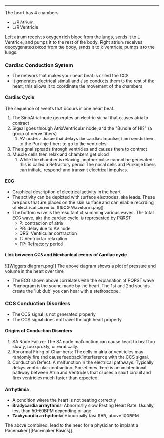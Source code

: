 ___
The heart has 4 chambers
- L/R Atrium
- L/R Ventricle

Left atrium receives oxygen rich blood from the lungs, sends it to L Ventricle, and pumps it to the rest of the body.
Right atrium receives deoxygenated blood from the body, sends it to R Ventricle, pumps it to the lungs.

### Cardiac Conduction System
- The network that makes your heart beat is called the CCS
- It generates electrical stimuli and also conducts them to the rest of the heart, this allows it to coordinate the movement of the chambers.
#### Cardiac Cycle
The sequence of events that occurs in one heart beat.
1. The SinoAtrial node generates an electric signal that causes atria to contract
2. Signal goes through AtrioVentricular node, and the "Bundle of HIS" (a group of nerve fibers)
	1. AV node: a tissue that delays the cardiac impulse, then sends them to the Purkinje fibers to go to the ventricles
3. The signal spreads through ventricles and causes them to contract
4. Muscle cells then relax and chambers get blood
	1. While the chamber is relaxing, another pulse cannot be generated- this is called a Refractory period
The nodal cells and Purkinje fibers can initiate, respond, and transmit electrical impulses.

#### ECG
- Graphical description of electrical activity in the heart
- The activity can be depicted with surface electrodes, aka leads. These are pads that are placed on the skin surface and can enable recording of electrical currents.
![[ECG Waveform.png]]
- The bottom wave is the resultant of summing various waves. The total ECG wave, aka the cardiac cycle, is represented by PQRST
	- P: contraction of atria
	- PR: delay due to AV node
	- QRS: Ventricular contraction
	- T: Ventricular relaxation
	- TP: Refractory period

#### Link between CCS and Mechanical events of Cardiac cycle
![[Wiggers diagram.png]]
The above diagram shows a plot of pressure and volume in the heart over time
- The ECG shown above correlates with the explanation of PQRST wave
- Phonogram is the sound made by the heart. The 1st and 2nd sounds create the 'lub dub' you can hear with a stethoscope.
### CCS Conduction Disorders
- The CCS signal is not generated properly
- The CCS signal does not travel through heart properly
#### Origins of Conduction Disorders
1. SA Node Failure: The SA node malfunction can cause heart to beat too slowly, too quickly, or erratically. 
2. Abnormal Firing of Chambers: The cells in atria or ventricles may randomly fire and cause feedback/interference with the CCS signal.
3. Conduction Defect: A malfunction in the electrical pathways. Typically delays ventricular contraction. Sometimes there is an unintentional pathway between Atria and Ventricles that causes a short circuit and fires ventricles much faster than expected.
#### Arrhythmia
- A condition where the heart is not beating correctly
- **Bradycardia arrhythmia**: Abnormally slow Resting Heart Rate. Usually, less than 50-60BPM depending on age
- **Tachycardia arrhythmia:** Abnormally fast RHR, above 100BPM

The above combined, lead to the need for a physician to implant a Pacemaker [[Pacemaker Basics]]